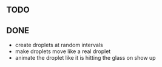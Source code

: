 ## TODO


## DONE
- create droplets at random intervals
- make droplets move like a real droplet
- animate the droplet like it is hitting the glass on show up